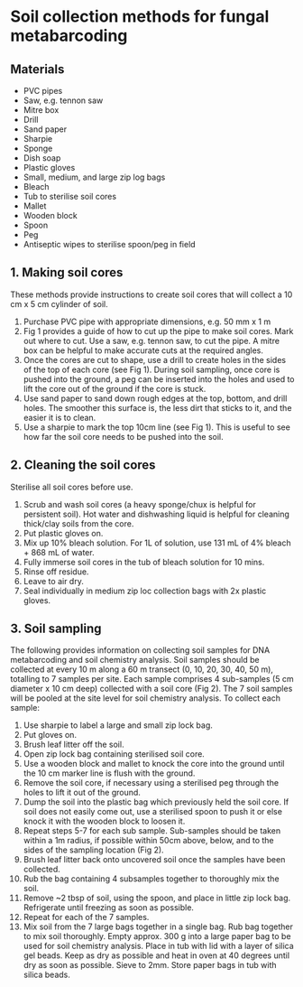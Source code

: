 
# Soil collection methods for fungal metabarcoding

## Materials
- PVC pipes
- Saw, e.g. tennon saw
- Mitre box
- Drill
- Sand paper
- Sharpie
- Sponge 
- Dish soap
- Plastic gloves
- Small, medium, and large zip log bags
- Bleach
- Tub to sterilise soil cores
- Mallet
- Wooden block
- Spoon
- Peg
- Antiseptic wipes to sterilise spoon/peg in field 


## 1. Making soil cores

These methods provide instructions to create soil cores that will collect a 10 cm x 5 cm cylinder of soil. 

1. Purchase PVC pipe with appropriate dimensions, e.g. 50 mm x 1 m 
2. Fig 1 provides a guide of how to cut up the pipe to make soil cores. Mark out where to cut. Use a saw, e.g. tennon saw, to cut the pipe. A mitre box can be helpful to make accurate cuts at the required angles. 
3. Once the cores are cut to shape, use a drill to create holes in the sides of the top of each core (see Fig 1). During soil sampling, once core is pushed into the ground, a peg can be inserted into the holes and used to lift the core out of the ground if the core is stuck. 
4.	Use sand paper to sand down rough edges at the top, bottom, and drill holes. The smoother this surface is, the less dirt that sticks to it, and the easier it is to clean. 
5.	Use a sharpie to mark the top 10cm line (see Fig 1). This is useful to see how far the soil core needs to be pushed into the soil.


## 2. Cleaning the soil cores

Sterilise all soil cores before use. 

1.	Scrub and wash soil cores (a heavy sponge/chux is helpful for persistent soil). Hot water and dishwashing liquid is helpful for cleaning thick/clay soils from the core. 
2.	Put plastic gloves on.
3.	Mix up 10% bleach solution. For 1L of solution, use 131 mL of 4% bleach + 868 mL of water. 
4.	Fully immerse soil cores in the tub of bleach solution for 10 mins.
5.	Rinse off residue.
6.	Leave to air dry.
7.	Seal individually in medium zip loc collection bags with 2x plastic gloves.


## 3. Soil sampling

The following provides information on collecting soil samples for DNA metabarcoding and soil chemistry analysis. Soil samples should be collected at every 10 m along a 60 m transect (0, 10, 20, 30, 40, 50 m), totalling to 7 samples per site. Each sample comprises 4 sub-samples (5 cm diameter x 10 cm deep) collected with a soil core (Fig 2). The 7 soil samples will be pooled at the site level for soil chemistry analysis. To collect each sample:

1.	Use sharpie to label a large and small zip lock bag.
2.	Put gloves on.
3.	Brush leaf litter off the soil.
4.	Open zip lock bag containing sterilised soil core.
5.	Use a wooden block and mallet to knock the core into the ground until the 10 cm marker line is flush with the ground.
6.	Remove the soil core, if necessary using a sterilised peg through the holes to lift it out of the ground.
7.	Dump the soil into the plastic bag which previously held the soil core. If soil does not easily come out, use a sterilised spoon to push it or else knock it with the wooden block to loosen it.
8.	Repeat steps 5-7 for each sub sample. Sub-samples should be taken within a 1m radius, if possible within 50cm above, below, and to the sides of the sampling location (Fig 2).
9.	Brush leaf litter back onto uncovered soil once the samples have been collected. 
10.	Rub the bag containing 4 subsamples together to thoroughly mix the soil. 
11.	Remove ~2 tbsp of soil, using the spoon, and place in little zip lock bag. Refrigerate until freezing as soon as possible.
12.	Repeat for each of the 7 samples.
13.	Mix soil from the 7 large bags together in a single bag. Rub bag together to mix soil thoroughly. Empty approx. 300 g into a large paper bag to be used for soil chemistry analysis. Place in tub with lid with a layer of silica gel beads. Keep as dry as possible and heat in oven at 40 degrees until dry as soon as possible. Sieve to 2mm. Store paper bags in tub with silica beads. 